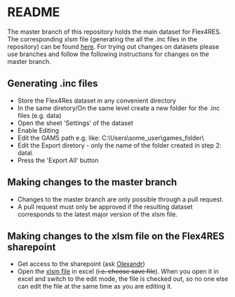 # README #

The master branch of this repository holds the main dataset for Flex4RES. The corresponding xlsm file (generating the all the .inc files in the repository) can be found [here][xlsm]. For trying out changes on datasets please use branches and follow the following instructions for changes on the master branch.

## Generating .inc files
* Store the Flex4Res dataset in any convenient directory
* In the same diretory/On the same level create a new folder for the .inc files (e.g. data)
* Open the sheet 'Settings' of the dataset
* Enable Editing
* Edit the GAMS path e.g. like: C:\Users\some_user\games_folder\
* Edit the Export diretory - only the name of the folder created in step 2: data\
* Press the 'Export All' button

## Making changes to the master branch
* Changes to the master branch are only possible through a pull request.
* A pull request must only be approved if the resulting dataset corresponds to the latest major version of the xlsm file.

## Making changes to the xlsm file on the Flex4RES sharepoint
* Get access to the sharepoint (ask [Olexandr](mailto:obal@dtu.dk?Subject=Flex4RES%20Data%20on%20Sharepoint&Body=Please%20grant%20me%20access.))
* Open the [xlsm file][xlsm] in excel (~~i.e. choose save file~~). When you open it in excel and switch to the edit mode, the file is checked out, so no one else can edit the file at the same time as you are editing it. 

[xlsm]: https://share.dtu.dk/sites/Flex4RES_119500/Version%20Controlled%20Files/Data.xlsm  "Version controlled xlsm file on the Flex4RES Sharepoint"